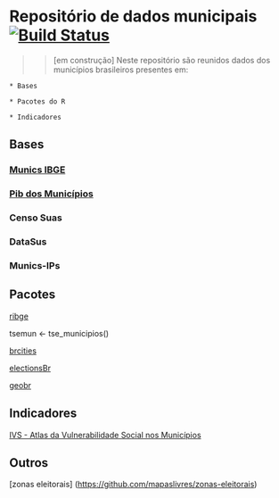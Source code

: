 # Repositório de dados municipais [![Build Status](https://travis-ci.org/simkimsia/UtilityBehaviors.png)](https://travis-ci.org/simkimsia/UtilityBehaviors)

>> [em construção] Neste repositório são reunidos dados dos municípios brasileiros presentes em:

    * Bases

    * Pacotes do R

    * Indicadores

## Bases

### [Munics IBGE](ftp://ftp.ibge.gov.br/Perfil_Municipios/)


### [Pib dos Municípios](ftp://ftp.ibge.gov.br/Pib_Municipios/)


### Censo Suas


### DataSus

### Munics-IPs

### 


## Pacotes

[ribge](https://github.com/tbrugz/ribge)

tsemun <- tse_municipios()

[brcities](https://github.com/abjur/brcities)

[electionsBr](http://electionsbr.com/)

[geobr](https://cran.r-project.org/web/packages/geobr/vignettes/intro_to_geobr.html)


## Indicadores

[IVS - Atlas da Vulnerabilidade Social nos Municípios](http://ivs.ipea.gov.br/index.php/pt/planilha) 

## Outros
[zonas eleitorais] (https://github.com/mapaslivres/zonas-eleitorais)

